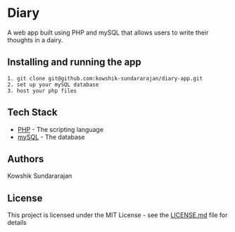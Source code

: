# Diary
A web app built using PHP and mySQL that allows users to write their thoughts in a dairy.

## Installing and running the app

```
1. git clone git@github.com:kowshik-sundararajan/diary-app.git
2. set up your mySQL database
3. host your php files
```

## Tech Stack
* [PHP](https://secure.php.net/) - The scripting language
* [mySQL](https://www.mysql.com/) - The database

## Authors
Kowshik Sundararajan

## License

This project is licensed under the MIT License - see the [LICENSE.md](LICENSE.md) file for details
